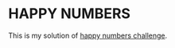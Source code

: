 # HAPPY NUMBERS

This is my solution of [happy numbers challenge](https://www.codeeval.com/open_challenges/39/).
